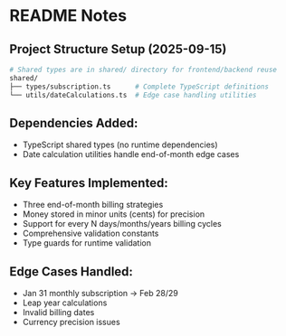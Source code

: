 # README Notes

## Project Structure Setup (2025-09-15)
```bash
# Shared types are in shared/ directory for frontend/backend reuse
shared/
├── types/subscription.ts      # Complete TypeScript definitions
└── utils/dateCalculations.ts  # Edge case handling utilities
```

## Dependencies Added:
- TypeScript shared types (no runtime dependencies)
- Date calculation utilities handle end-of-month edge cases

## Key Features Implemented:
- Three end-of-month billing strategies
- Money stored in minor units (cents) for precision
- Support for every N days/months/years billing cycles
- Comprehensive validation constants
- Type guards for runtime validation

## Edge Cases Handled:
- Jan 31 monthly subscription → Feb 28/29
- Leap year calculations
- Invalid billing dates
- Currency precision issues
